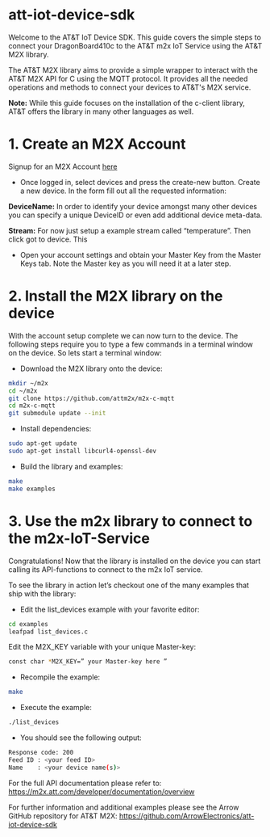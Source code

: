 # att-iot-device-sdk

Welcome to the AT&T IoT Device SDK.
This guide covers the simple steps to connect your DragonBoard410c to the AT&T m2x IoT Service using the AT&T M2X library.

The AT&T M2X library aims to provide a simple wrapper to interact with the AT&T M2X API for C using the MQTT protocol. It provides all the needed operations and methods to connect your devices to AT&T's M2X service.

**Note:** While this guide focuses on the installation of the c-client library, AT&T offers the library in many other languages as well.

# 1. Create an M2X Account
Signup for an M2X Account [here](https://m2x.att.com/)
* Once logged in, select devices and press the create-new button. Create a new device.
In the form fill out all the requested information:

**DeviceName:** In order to identify your device amongst many other devices you can specify a unique DeviceID or even add additional device meta-data.

**Stream:** For now just setup a example stream called “temperature”. Then click got to device. This


* Open your account settings and obtain your Master Key from the Master Keys tab. Note the Master key as you will need it at a later step.

# 2. Install the M2X library on the device
With the account setup complete we can now turn to the device.
The following steps require you to type a few commands in a terminal window on the device.
So lets start a terminal window:
* Download the M2X library onto the device:
```sh
mkdir ~/m2x
cd ~/m2x
git clone https://github.com/attm2x/m2x-c-mqtt
cd m2x-c-mqtt
git submodule update --init
```
* Install dependencies:
```sh
sudo apt-get update
sudo apt-get install libcurl4-openssl-dev
```
* Build the library and examples:
```sh
make
make examples
```

# 3. Use the m2x library to connect to the m2x-IoT-Service
Congratulations! Now that the library is installed on the device you can start calling its API-functions to connect to the m2x IoT service.

To see the library in action let’s checkout one of the many examples that ship with the library:
* Edit the list_devices example with your favorite editor:
```sh
cd examples
leafpad list_devices.c
```
Edit the M2X_KEY variable with your unique Master-key:
```sh
const char *M2X_KEY=” your Master-key here ”
```
* Recompile the example:
```sh
make 
```

* Execute the example:
```sh
./list_devices
```
* You should see the following output:
```sh
Response code: 200
Feed ID	: <your feed ID>
Name	: <your device name(s)>
```


For the full API documentation please refer to: https://m2x.att.com/developer/documentation/overview

For further information and additional examples please see the Arrow GitHub repository for AT&T M2X:
https://github.com/ArrowElectronics/att-iot-device-sdk

